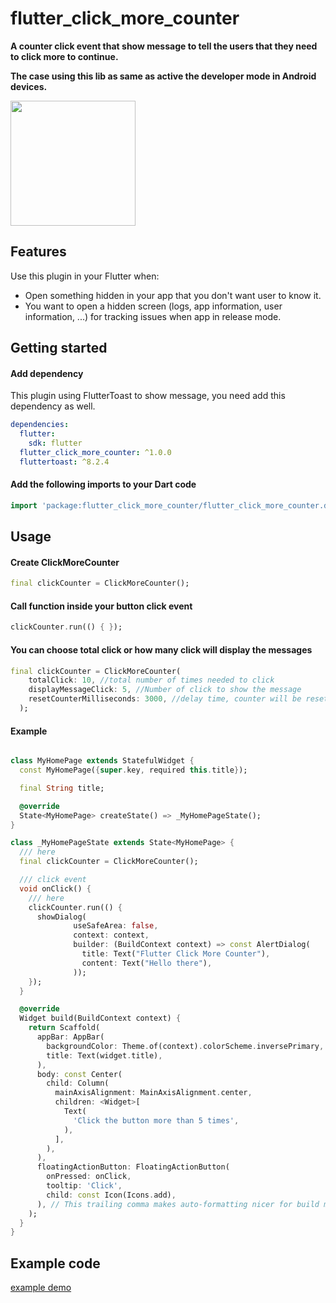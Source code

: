 # flutter_click_more_counter

**A counter click event that show message to tell the users that they need to click more to continue.**

**The case using this lib as same as active the developer mode in Android devices.**

<img src="https://i.imgur.com/xcMYuYy.gif" width="200"/>

## Features

Use this plugin in your Flutter when:

- Open something hidden in your app that you don't want user to know it.
- You want to open a hidden screen (logs, app information, user information, ...) for tracking
  issues when app in release mode.

## Getting started

#### Add dependency
This plugin using FlutterToast to show message, you need add this dependency as well.

```yaml
dependencies:
  flutter:
    sdk: flutter
  flutter_click_more_counter: ^1.0.0
  fluttertoast: ^8.2.4
```

#### Add the following imports to your Dart code

```dart
import 'package:flutter_click_more_counter/flutter_click_more_counter.dart';
```

## Usage

#### Create ClickMoreCounter

```dart
final clickCounter = ClickMoreCounter();
```

#### Call function inside your button click event
```dart
clickCounter.run(() { });
```

#### You can choose total click or how many click will display the messages
```dart
final clickCounter = ClickMoreCounter(
    totalClick: 10, //total number of times needed to click
    displayMessageClick: 5, //Number of click to show the message
    resetCounterMilliseconds: 3000, //delay time, counter will be reset after [resetCounterMilliseconds]
  );
```

#### Example
```dart

class MyHomePage extends StatefulWidget {
  const MyHomePage({super.key, required this.title});

  final String title;

  @override
  State<MyHomePage> createState() => _MyHomePageState();
}

class _MyHomePageState extends State<MyHomePage> {
  /// here
  final clickCounter = ClickMoreCounter();

  /// click event
  void onClick() {
    /// here
    clickCounter.run(() {
      showDialog(
              useSafeArea: false,
              context: context,
              builder: (BuildContext context) => const AlertDialog(
                title: Text("Flutter Click More Counter"),
                content: Text("Hello there"),
              ));
    });
  }

  @override
  Widget build(BuildContext context) {
    return Scaffold(
      appBar: AppBar(
        backgroundColor: Theme.of(context).colorScheme.inversePrimary,
        title: Text(widget.title),
      ),
      body: const Center(
        child: Column(
          mainAxisAlignment: MainAxisAlignment.center,
          children: <Widget>[
            Text(
              'Click the button more than 5 times',
            ),
          ],
        ),
      ),
      floatingActionButton: FloatingActionButton(
        onPressed: onClick,
        tooltip: 'Click',
        child: const Icon(Icons.add),
      ), // This trailing comma makes auto-formatting nicer for build methods.
    );
  }
}
```

## Example code

[example demo](https://github.com/thanhngng/flutter_click_more_counter/tree/main/example)
